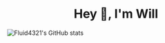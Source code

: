 <h1 align="center"> Hey 👋, I'm Will </h1>

![Fluid4321's GitHub stats](https://github-readme-stats.vercel.app/api?username=fluid4321&show_icons=true&theme=tokyonight)
